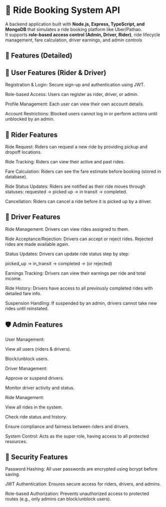 
# 🚖 Ride Booking System API

A backend application built with **Node.js, Express, TypeScript, and MongoDB** that simulates a ride booking platform like Uber/Pathao.  
It supports **role-based access control (Admin, Driver, Rider)**, ride lifecycle management, fare calculation, driver earnings, and admin controls

## 📌 Features (Detailed)

## 👤 User Features (Rider & Driver)

Registration & Login: Secure sign-up and authentication using JWT.

Role-based Access: Users can register as rider, driver, or admin.

Profile Management: Each user can view their own account details.

Account Restrictions: Blocked users cannot log in or perform actions until unblocked by an admin.

## 🚗 Rider Features

Ride Request: Riders can request a new ride by providing pickup and dropoff locations.

Ride Tracking: Riders can view their active and past rides.

Fare Calculation: Riders can see the fare estimate before booking (stored in database).

Ride Status Updates: Riders are notified as their ride moves through statuses: requested → picked up → in transit → completed.

Cancellation: Riders can cancel a ride before it is picked up by a driver.

## 🚙 Driver Features

Ride Management: Drivers can view rides assigned to them.

Ride Acceptance/Rejection: Drivers can accept or reject rides. Rejected rides are made available again.

Status Updates: Drivers can update ride status step by step:

picked_up → in_transit → completed → (or rejected)

Earnings Tracking: Drivers can view their earnings per ride and total income.

Ride History: Drivers have access to all previously completed rides with detailed fare info.

Suspension Handling: If suspended by an admin, drivers cannot take new rides until reinstated.

## 🛡️ Admin Features

User Management:

View all users (riders & drivers).

Block/unblock users.

Driver Management:

Approve or suspend drivers.

Monitor driver activity and status.

Ride Management:

View all rides in the system.

Check ride status and history.

Ensure compliance and fairness between riders and drivers.

System Control: Acts as the super role, having access to all protected resources.

## 🔐 Security Features

Password Hashing: All user passwords are encrypted using bcrypt before saving.

JWT Authentication: Ensures secure access for riders, drivers, and admins.

Role-based Authorization: Prevents unauthorized access to protected routes (e.g., only admins can block/unblock users).